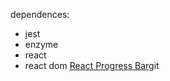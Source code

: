 dependences:
- jest
- enzyme
- react
- react dom
[React Progress Bar](https://github.com/react-component/progress)git